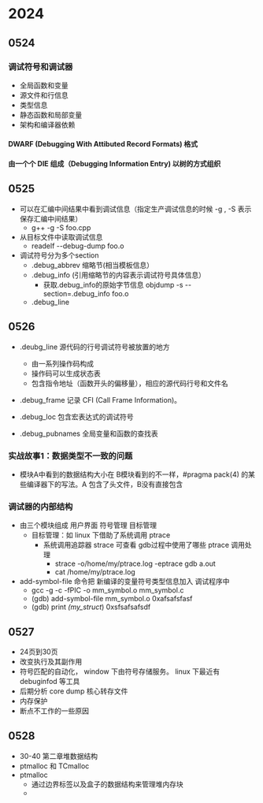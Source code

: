 # 2024

## 0524
### 调试符号和调试器
- 全局函数和变量
- 源文件和行信息
- 类型信息
- 静态函数和局部变量
- 架构和编译器依赖
#### DWARF (Debugging With Attibuted Record Formats) 格式
#### 由一个个 DIE 组成（Debugging Information Entry) 以树的方式组织

## 0525
- 可以在汇编中间结果中看到调试信息（指定生产调试信息的时候 -g , -S 表示保存汇编中间结果）
    - g++ -g -S foo.cpp
- 从目标文件中读取调试信息
    - readelf --debug-dump foo.o
- 调试符号分为多个section
    - .debug_abbrev 缩略节(相当模板信息）
    - .debug_info (引用缩略节的内容表示调试符号具体信息）
        - 获取.debug_info的原始字节信息 objdump -s --section=.debug_info foo.o
    - .debug_line 


## 0526
- .deubg_line 源代码的行号调试符号被放置的地方
    - 由一系列操作码构成
    - 操作码可以生成状态表
    - 包含指令地址（函数开头的偏移量），相应的源代码行号和文件名

- .debug_frame 记录 CFI (Call Frame Information)。 
- .debug_loc 包含宏表达式的调试符号
- .debug_pubnames 全局变量和函数的查找表

### 实战故事1：数据类型不一致的问题
- 模块A中看到的数据结构大小在 B模块看到的不一样，#pragma pack(4) 的某些编译器下的写法。A 包含了头文件，B没有直接包含
### 调试器的内部结构
- 由三个模块组成 用户界面 符号管理 目标管理
    - 目标管理：如 linux 下借助了系统调用 ptrace
        - 系统调用追踪器 strace 可查看 gdb过程中使用了哪些 ptrace 调用处理
            - strace -o/home/my/ptrace.log -eptrace gdb a.out
            - cat /home/my/ptrace.log 
- add-symbol-file 命令把 新编译的变量符号类型信息加入 调试程序中
    - gcc -g -c -fPIC -o mm_symbol.o mm_symbol.c
    - (gdb) add-symbol-file mm_symbol.o 0xafsafsfasf
    - (gdb) print *(my_struct*) 0xsfsafsafsdf

## 0527
- 24页到30页
- 改变执行及其副作用
- 符号匹配的自动化， window 下由符号存储服务。 linux 下最近有  debuginfod 等工具
- 后期分析 core dump 核心转存文件
- 内存保护
- 断点不工作的一些原因

## 0528
- 30-40 第二章堆数据结构
- ptmalloc 和 TCmalloc
- ptmalloc
    - 通过边界标签以及盒子的数据结构来管理堆内存块
    - 
